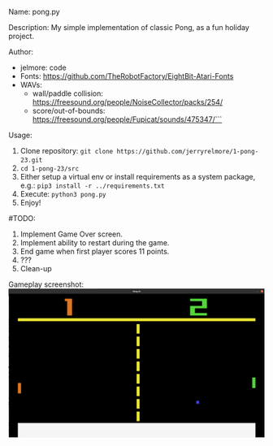 Name: pong.py

Description: My simple implementation of classic Pong, as a fun holiday project.

Author: 
  - jelmore: code
  - Fonts: https://github.com/TheRobotFactory/EightBit-Atari-Fonts
  - WAVs: 
    - wall/paddle collision: https://freesound.org/people/NoiseCollector/packs/254/
    - score/out-of-bounds: https://freesound.org/people/Fupicat/sounds/475347/```

Usage:
  1. Clone repository: `git clone https://github.com/jerryrelmore/1-pong-23.git`
  2. `cd 1-pong-23/src`
  3. Either setup a virtual env or install requirements as a system package, e.g.: `pip3 install -r ../requirements.txt`
  4. Execute: `python3 pong.py`
  5. Enjoy!

#TODO:
  1. Implement Game Over screen.
  2. Implement ability to restart during the game.
  3. End game when first player scores 11 points.
  4. ???
  5. Clean-up

Gameplay screenshot:
![Gameplay Screenshot](/src/data/images/gameplay_screen.png?raw=true "Gamplay")


